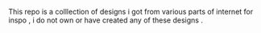 This repo is a colllection of designs i got from various parts of internet for inspo , i do not own or have created any of these designs .
